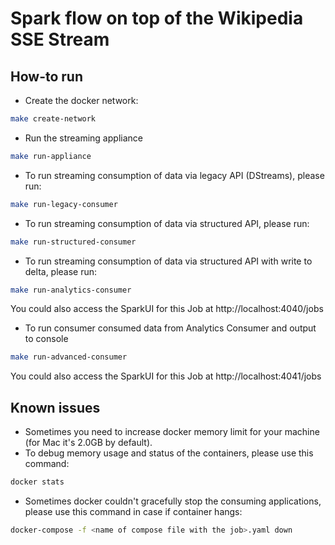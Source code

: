# Spark flow on top of the Wikipedia SSE Stream

## How-to run

- Create the docker network:
```bash
make create-network
```
- Run the streaming appliance
```bash
make run-appliance
```
- To run streaming consumption of data via legacy API (DStreams), please run:
```bash
make run-legacy-consumer
```

- To run streaming consumption of data via structured API, please run:
```bash
make run-structured-consumer
```

- To run streaming consumption of data via structured API with write to delta, please run:
```bash
make run-analytics-consumer
```

You could also access the SparkUI for this Job at http://localhost:4040/jobs

- To run consumer consumed data from Analytics Consumer and output to console
```bash
make run-advanced-consumer
```

You could also access the SparkUI for this Job at http://localhost:4041/jobs

## Known issues

- Sometimes you need to increase docker memory limit for your machine (for Mac it's 2.0GB by default).
- To debug memory usage and status of the containers, please use this command:
```bash
docker stats
```
- Sometimes docker couldn't gracefully stop the consuming applications, please use this command in case if container hangs:
```bash
docker-compose -f <name of compose file with the job>.yaml down
```
